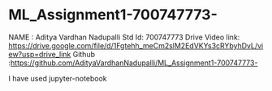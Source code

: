 # ML_Assignment1-700747773-

NAME : Aditya Vardhan Nadupalli 
Std Id: 700747773 
Drive Video link: https://drive.google.com/file/d/1Fgtehh_meCm2slM2EdVKYs3cRYbyhDvL/view?usp=drive_link
Github :https://github.com/AdityaVardhanNadupalli/ML_Assignment1-700747773-

I have used jupyter-notebook

